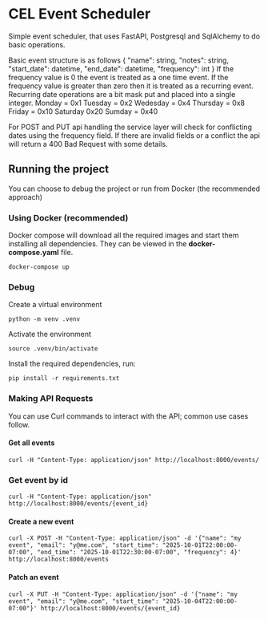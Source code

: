 # CEL Event Scheduler

Simple event scheduler, that uses FastAPI, Postgresql and SqlAlchemy to do basic operations.

Basic event structure is as follows
{
  "name": string,
  "notes": string,
  "start_date": datetime,
  "end_date": datetime,
  "frequency": int
}
If the frequency value is 0 the event is treated as a one time event. If the frequency value is 
greater than zero then it is treated as a recurring event. Recurring date operations are a bit mask
put and placed into a single integer.
Monday = 0x1
Tuesday = 0x2
Wedesday = 0x4
Thursday = 0x8
Friday = 0x10
Saturday 0x20
Sumday = 0x40

For POST and PUT api handling the service layer will check for conflicting dates using the frequency field.
If there are invalid fields or a conflict the api will return a 400 Bad Request with some details.

## Running the project

You can choose to debug the project or run from Docker (the recommended approach)

### Using Docker (recommended)

Docker compose will download all the required images and start them installing all dependencies.
They can be viewed in the __docker-compose.yaml__ file.

```
docker-compose up
```

### Debug

Create a virtual environment

```
python -m venv .venv
```

Activate the environment

```
source .venv/bin/activate
```

Install the required dependencies, run:

```
pip install -r requirements.txt
```

### Making API Requests

You can use Curl commands to interact with the API; common use cases follow.

#### Get all events

```
curl -H "Content-Type: application/json" http://localhost:8000/events/
```

### Get event by id

```
curl -H "Content-Type: application/json" http://localhost:8000/events/{event_id}
```

#### Create a new event

```
curl -X POST -H "Content-Type: application/json" -d '{"name": "my event", "email": "y@me.com", "start_time": "2025-10-01T22:00:00-07:00", "end_time": "2025-10-01T22:30:00-07:00", "frequency": 4}' http://localhost:8000/events
```

#### Patch an event

```
curl -X PUT -H "Content-Type: application/json" -d '{"name": "my event", "email": "y@me.com", "start_time": "2025-10-04T22:00:00-07:00"}' http://localhost:8000/events/{event_id}
```